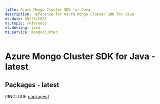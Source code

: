 ```yaml
---
title: Azure Mongo Cluster SDK for Java
description: Reference for Azure Mongo Cluster SDK for Java
ms.date: 09/26/2025
ms.topic: reference
ms.devlang: java
ms.service: mongocluster
---
```

# Azure Mongo Cluster SDK for Java - latest
## Packages - latest
[!INCLUDE [packages](mongo-cluster-index.md)]
